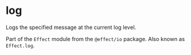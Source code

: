 # log

Logs the specified message at the current log level.

Part of the `Effect` module from the `@effect/io` package. Also known as `Effect.log`.
